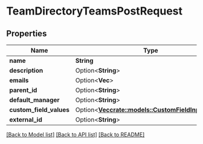 # TeamDirectoryTeamsPostRequest

## Properties

Name | Type | Description | Notes
------------ | ------------- | ------------- | -------------
**name** | **String** |  | 
**description** | Option<**String**> |  | [optional]
**emails** | Option<**Vec<String>**> |  | [optional]
**parent_id** | Option<**String**> |  | [optional]
**default_manager** | Option<**String**> |  | [optional]
**custom_field_values** | Option<[**Vec<crate::models::CustomFieldInputValue>**](CustomFieldInputValue.md)> |  | [optional]
**external_id** | Option<**String**> |  | [optional]

[[Back to Model list]](../README.md#documentation-for-models) [[Back to API list]](../README.md#documentation-for-api-endpoints) [[Back to README]](../README.md)



